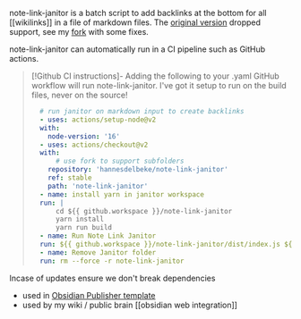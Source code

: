 note-link-janitor is a batch script to add backlinks at the bottom for all [[wikilinks]] in a file of markdown files. The [original version](<[original repo](https://github.com/andymatuschak/note-link-janitor)>) dropped support, see my [fork](https://github.com/hannesdelbeke/note-link-janitor) with some fixes.

note-link-janitor can automatically run in a CI pipeline such as GitHub actions.
> [!Github CI instructions]-
> Adding the following to your .yaml GitHub workflow will run note-link-janitor.
> I've got it setup to run on the build files, never on the source! 
> ```yaml
>   # run janitor on markdown input to create backlinks
>   - uses: actions/setup-node@v2
> 	with:
> 	  node-version: '16'
>   - uses: actions/checkout@v2
> 	with:
>       # use fork to support subfolders
> 	  repository: 'hannesdelbeke/note-link-janitor'  
> 	  ref: stable
> 	  path: 'note-link-janitor'
>   - name: install yarn in janitor workspace
> 	run: |
> 		cd ${{ github.workspace }}/note-link-janitor
> 		yarn install
> 		yarn run build
>   - name: Run Note Link Janitor
> 	run: ${{ github.workspace }}/note-link-janitor/dist/index.js ${{ github.workspace }}/docs
>   - name: Remove Janitor folder
> 	run: rm --force -r note-link-janitor
> ```

Incase of updates ensure we don't break dependencies
- used in [Obsidian Publisher template](https://github.com/ObsidianPublisher/obsidian-mkdocs-publisher-template/pull/12#event-8149371371)
- used by my wiki / public brain [[obsidian web integration]]